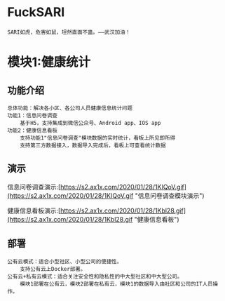 # FuckSARI
	
	SARI如虎，危害如鼠，坦然直面不蛊。——武汉加油！
	
# 模块1:健康统计
## 功能介绍
	
	总体功能：解决各小区、各公司人员健康信息统计问题
	功能1：信息问卷调查
    	基于H5，支持集成到微信公众号、Android app、IOS app
	功能2：健康信息看板
    	支持功能1"信息问卷调查"模块数据的实时统计，看板上所见即所得
    	支持第三方数据接入，数据导入完成后，看板上可查看统计数据
 
 ## 演示

信息问卷调查演示:[https://s2.ax1x.com/2020/01/28/1KIQoV.gif](https://s2.ax1x.com/2020/01/28/1KIQoV.gif "信息问卷调查模块演示")

健康信息看板演示:[https://s2.ax1x.com/2020/01/28/1Kbl28.gif](https://s2.ax1x.com/2020/01/28/1Kbl28.gif "健康信息看板")

 ## 部署
	
	公有云模式：适合小型社区、小型公司的便捷性。
		支持公有云上Docker部署。
	公有云+私有云模式：适合关注安全性和隐私性的中大型社区和中大型公司。
		模块1部署在公有云，模块2部署在私有云，模块1的数据导入由社区和公司的IT人员操作。
